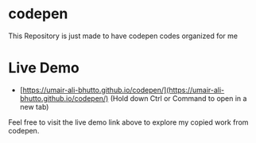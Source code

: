 # codepen
This Repository is just made to have codepen codes organized for me

# Live Demo

- [https://umair-ali-bhutto.github.io/codepen/](https://umair-ali-bhutto.github.io/codepen/)   (Hold down Ctrl or Command to open in a new tab)


Feel free to visit the live demo link above to explore my copied work from codepen.

